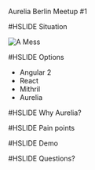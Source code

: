 Aurelia Berlin Meetup #1

#HSLIDE
Situation

![A Mess](https://thumbs.dreamstime.com/z/pile-cables-28259369.jpg)


#HSLIDE
Options

- Angular 2
- React
- Mithril
- Aurelia


#HSLIDE
Why Aurelia?


#HSLIDE
Pain points


#HSLIDE
Demo


#HSLIDE
Questions?
